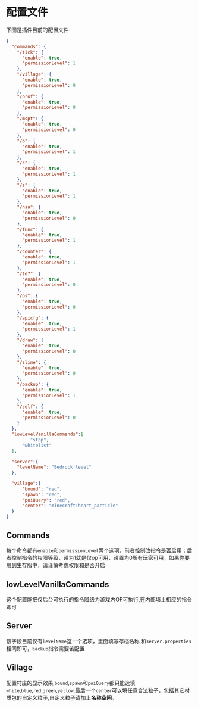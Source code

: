 # 配置文件

下图是插件目前的配置文件

```json
{
  "commands": {
    "/tick": {
      "enable": true,
      "permissionLevel": 1
    },
    "/village": {
      "enable": true,
      "permissionLevel": 0
    },
    "/prof": {
      "enable": true,
      "permissionLevel": 0
    },
    "/mspt": {
      "enable": true,
      "permissionLevel": 0
    },
    "/o": {
      "enable": true,
      "permissionLevel": 1
    },
    "/c": {
      "enable": true,
      "permissionLevel": 1
    },
    "/s": {
      "enable": true,
      "permissionLevel": 1
    },
    "/hsa": {
      "enable": true,
      "permissionLevel": 0
    },
    "/func": {
      "enable": true,
      "permissionLevel": 1
    },
    "/counter": {
      "enable": true,
      "permissionLevel": 1
    },
    "/td?": {
      "enable": true,
      "permissionLevel": 0
    },
    "/os": {
      "enable": true,
      "permissionLevel": 0
    },
    "/apicfg": {
      "enable": true,
      "permissionLevel": 1
    },
    "/draw": {
      "enable": true,
      "permissionLevel": 0
    },
    "/slime": {
      "enable": true,
      "permissionLevel": 0
    },
    "/backup": {
      "enable": true,
      "permissionLevel": 1
    },
    "/self": {
      "enable": true,
      "permissionLevel": 0
    }
  },
  "lowLevelVanillaCommands":[
         "stop",
      "whitelist"
  ],

  "server":{
    "levelName": "Bedrock level"
  },

  "village":{
      "bound": "red",
      "spawn": "red",
      "poiQuery": "red",
      "center": "minecraft:heart_particle"
  }
}
```

## Commands

每个命令都有`enable`和`permissionLevel`两个选项，前者控制改指令是否启用；后者控制指令的权限等级，设为1就是仅op可用，设置为0所有玩家可用，如果你要用到生存服中，请谨慎考虑权限和是否开启

## lowLevelVanillaCommands

这个配置能把仅后台可执行的指令降级为游戏内OP可执行,在内部填上相应的指令即可

## Server

该字段目前仅有`levelName`这一个选项，里面填写存档名称,和`server.properties`相同即可，`backup`指令需要该配置

## Village

配置村庄的显示效果,`bound`,`spawn`和`poiQuery`都只能选填 `white`,`blue`,`red`,`green`,`yellow`,最后一个`center`可以填任意合法粒子，包括其它材质包的自定义粒子,自定义粒子请加上**名称空间**。
